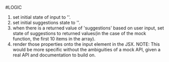 #LOGIC
1. set initial state of input to ''.
2. set initial suggestions state to ''.
3. when there is a returned value of 'suggestions' based on user input, set state of suggestions to returned values(in the case of the mock function, the first 10 items in the array).
4. render those properties onto the input element in the JSX.
NOTE: This would be more specific without the ambiguities of a mock API, given a real API and documentation to build on.

